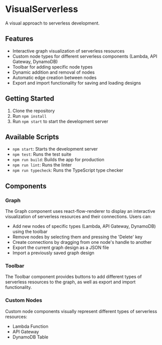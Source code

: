 # VisualServerless

A visual approach to serverless development.

## Features

- Interactive graph visualization of serverless resources
- Custom node types for different serverless components (Lambda, API Gateway, DynamoDB)
- Toolbar for adding specific node types
- Dynamic addition and removal of nodes
- Automatic edge creation between nodes
- Export and import functionality for saving and loading designs

## Getting Started

1. Clone the repository
2. Run `npm install`
3. Run `npm start` to start the development server

## Available Scripts

- `npm start`: Starts the development server
- `npm test`: Runs the test suite
- `npm run build`: Builds the app for production
- `npm run lint`: Runs the linter
- `npm run typecheck`: Runs the TypeScript type checker

## Components

### Graph

The Graph component uses react-flow-renderer to display an interactive visualization of serverless resources and their connections. Users can:

- Add new nodes of specific types (Lambda, API Gateway, DynamoDB) using the toolbar
- Remove nodes by selecting them and pressing the 'Delete' key
- Create connections by dragging from one node's handle to another
- Export the current graph design as a JSON file
- Import a previously saved graph design

### Toolbar

The Toolbar component provides buttons to add different types of serverless resources to the graph, as well as export and import functionality.

### Custom Nodes

Custom node components visually represent different types of serverless resources:
- Lambda Function
- API Gateway
- DynamoDB Table